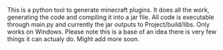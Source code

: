 This is a python tool to generate minecraft plugins. It does all the work, generating the code and compiling it into a jar file.
All code is executable through main.py and currently the jar outputs to Project/build/libs. Only works on Windows. Please note this is a base of an idea there is very few things it can actualy do. Might add more soon. 
